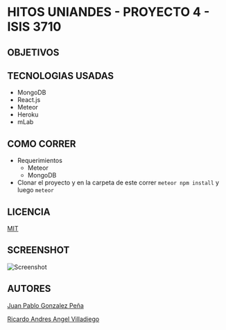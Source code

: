# HITOS UNIANDES - PROYECTO 4 - ISIS 3710

## OBJETIVOS


## TECNOLOGIAS USADAS

* MongoDB
* React.js
* Meteor
* Heroku
* mLab

## COMO CORRER
* Requerimientos
  + Meteor
  + MongoDB
* Clonar el proyecto y en la carpeta de este correr `meteor npm install` y luego `meteor`

## LICENCIA
[MIT](https://github.com/jpgonzalez14/project4/blob/master/LICENSE)

## SCREENSHOT
![Screenshot](https://jpgonzalez14.github.io/p4.png)

## AUTORES
[Juan Pablo Gonzalez Peña](https://github.com/jpgonzalez14)

[Ricardo Andres Angel Villadiego](https://github.com/rangel10)
